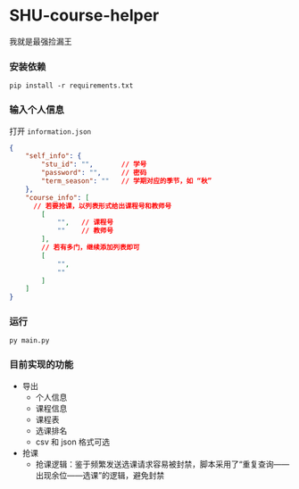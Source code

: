 # SHU-course-helper
我就是最强捡漏王
### 安装依赖
```shell
pip install -r requirements.txt
```

### 输入个人信息
打开 `information.json`
```json
{
    "self_info": {
        "stu_id": "",       // 学号
        "password": "",     // 密码
        "term_season": ""   // 学期对应的季节，如 “秋”
    },
    "course_info": [
      // 若要抢课，以列表形式给出课程号和教师号
        [
            "",   // 课程号
            ""    // 教师号
        ],
        // 若有多门，继续添加列表即可
        [
            "",
            ""
        ]
    ]
}
```
### 运行
```shell
py main.py
```

### 目前实现的功能
- 导出
  - 个人信息
  - 课程信息
  - 课程表
  - 选课排名
  - csv 和 json 格式可选
- 抢课
  - 抢课逻辑：鉴于频繁发送选课请求容易被封禁，脚本采用了“重复查询——出现余位——选课”的逻辑，避免封禁

